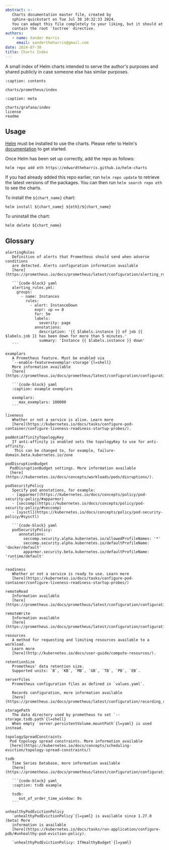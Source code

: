 ```yaml
---
abstract: >-
   Charts documentation master file, created by
   sphinx-quickstart on Tue Jul 30 10:32:33 2024.
   You can adapt this file completely to your liking, but it should at least
   contain the root `toctree` directive.
authors:
   - name: Xander Harris
     email: xandertheharris@gmail.com
date: 2024-07-30
title: Charts Index
---
```


A small index of Helm charts intended to serve the author's purposes and shared
publicly in case someone else has similar purposes.

```{toctree}
:caption: contents

charts/prometheus/index
```

```{toctree}
:caption: meta

charts/grafana/index
license
readme
```

## Usage

[Helm](https://helm.sh) must be installed to use the charts.  Please refer to
Helm's [documentation](https://helm.sh/docs) to get started.

Once Helm has been set up correctly, add the repo as follows:

```shell
helm repo add eth https://edwardtheharris.github.io/helm-charts
```

If you had already added this repo earlier, run `helm repo update` to retrieve
the latest versions of the packages.  You can then run `helm search repo
eth` to see the charts.

To install the `${chart_name}` chart:

```shell
helm install ${chart_name} ${eth}/${chart_name}
```

To uninstall the chart:

```shell
helm delete ${chart_name}
```

## Glossary

````{glossary}
alertingRules
   Definition of alerts that Prometheus should send when adverse conditions
   are detected. Alerts configuration information available
   [here](https://prometheus.io/docs/prometheus/latest/configuration/alerting_rules/).

   ```{code-block} yaml
   alerting_rules.yml:
     groups:
       - name: Instances
         rules:
           - alert: InstanceDown
             expr: up == 0
             for: 5m
             labels:
               severity: page
             annotations:
               description: '{{ $labels.instance }} of job {{ $labels.job }} has been down for more than 5 minutes.'
               summary: 'Instance {{ $labels.instance }} down'
   ```

examplars
   A Prometheus feature. Must be enabled via
   `--enable-feature=exemplar-storage`{l=shell}
   More information available
   [here](https://prometheus.io/docs/prometheus/latest/configuration/configuration/#exemplars)

   ```{code-block} yaml
   :caption: example exemplars

   exemplars:
      max_exemplars: 100000
   ```

liveness
   Whether or not a service is alive. Learn more
   [here](https://kubernetes.io/docs/tasks/configure-pod-container/configure-liveness-readiness-startup-probes/).

podAntiAffinityTopologyKey
   If anti-affinity is enabled sets the topologyKey to use for anti-affinity.
    This can be changed to, for example, failure-domain.beta.kubernetes.io/zone

podDisruptionBudget
  PodDisruptionBudget settings. More information available
  [here](https://kubernetes.io/docs/concepts/workloads/pods/disruptions/).

podSecurityPolicy
   Specify pod annotations, for example:
   - [apparmor](https://kubernetes.io/docs/concepts/policy/pod-security-policy/#apparmor)
   - [seccomp](https://kubernetes.io/docs/concepts/policy/pod-security-policy/#seccomp)
   - [sysctl](https://kubernetes.io/docs/concepts/policy/pod-security-policy/#sysctl)

   ```{code-block} yaml
   podSecurityPolicy:
      annotations:
        seccomp.security.alpha.kubernetes.io/allowedProfileNames: '*'
        seccomp.security.alpha.kubernetes.io/defaultProfileName: 'docker/default'
        apparmor.security.beta.kubernetes.io/defaultProfileName: 'runtime/default'
   ```

readiness
   Whether or not a service is ready to use. Learn more
   [here](https://kubernetes.io/docs/tasks/configure-pod-container/configure-liveness-readiness-startup-probes/)

remoteRead
   Information available
   [here](https://prometheus.io/docs/prometheus/latest/configuration/configuration/#remote_read)

remoteWrite
   Information available
   [here](https://prometheus.io/docs/prometheus/latest/configuration/configuration/#remote_write).

resources
   A method for requesting and limiting resources available to a workload.
   Learn more
   [here](http://kubernetes.io/docs/user-guide/compute-resources/).

retentionSize
   Prometheus' data retention size.
   Supported units: `B`, `KB`, `MB`, `GB`, `TB`, `PB`, `EB`.

serverFiles
   Prometheus configuration files as defined in `values.yaml`.

   Records configuration, more information available
   [here](https://prometheus.io/docs/prometheus/latest/configuration/recording_rules/).

storagePath
   The data directory used by prometheus to set `--storage.tsdb.path`{l=shell}
   When empty `server.persistentVolume.mountPath`{l=yaml} is used instead.

topologySpreadConstraints
  Pod topology spread constraints. More information available
  [here](https://kubernetes.io/docs/concepts/scheduling-eviction/topology-spread-constraints/)

tsdb
   Time Series Database, more information available
   [here](https://prometheus.io/docs/prometheus/latest/configuration/configuration/#tsdb).

   ```{code-block} yaml
   :caption: tsdb example

   tsdb:
      out_of_order_time_window: 0s
   ```

unhealthyPodEvictionPolicy
   `unhealthyPodEvictionPolicy`{l=yaml} is available since 1.27.0 (beta) More
   information is available
   [here](https://kubernetes.io/docs/tasks/run-application/configure-pdb/#unhealthy-pod-eviction-policy).

   `unhealthyPodEvictionPolicy: IfHealthyBudget`{l=yaml}
````
